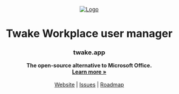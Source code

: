 <p align="center">
  <a href="https://github.com/linagora/twake-workplace">
   <img src="https://github.com/linagora/twake-workplace/assets/146178981/3fd30709-678d-4b01-8ed7-59b005890c4e" alt="Logo">
  </a>

  <h1 align="center">Twake Workplace user manager</h1>
  <h3 align="center">twake.app</h3>

  <p align="center">
    <b align="center">The open-source alternative to Microsoft Office.</b>
    <br />
    <a href="https://twake.app"><strong>Learn more »</strong></a>
    <br />
    <br />
    <a href="https://twake.app">Website</a>
    |
    <a href="https://github.com/linagora/twake-workplace/issues">Issues</a>
    |
    <a href="https://github.com/linagora/twake-workplace/milestones">Roadmap</a>
  </p>
</p>
